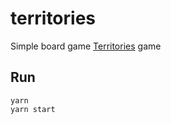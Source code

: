 # territories

Simple board game [Territories](https://lehasvv2009.github.io/territories-frontend/) game

## Run

```
yarn
yarn start
```
